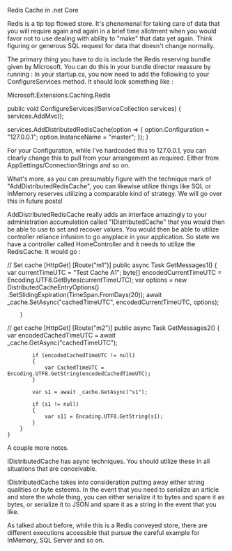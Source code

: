 Redis Cache in .net Core

Redis is a tip top flowed store. It's phenomenal for taking care of data that you will 
require again and again in a brief time allotment when you would favor not to use dealing with ability
 to "make" that data yet again. Think figuring or generous SQL request for data that doesn't change normally.

The primary thing you have to do is include the Redis reserving bundle given by Microsoft. 
You can do this in your bundle director reassure by running :
In your startup.cs, you now need to add the following to your ConfigureServices method.
 It should look something like :

 Microsoft.Extensions.Caching.Redis

public void ConfigureServices(IServiceCollection services)
{
 services.AddMvc();
 
 services.AddDistributedRedisCache(option =>
 {
 option.Configuration = "127.0.0.1";
 option.InstanceName = "master";
 });
}

For your Configuration, while I've hardcoded this to 127.0.0.1, you can clearly change this to pull from your arrangement as required.
 Either from AppSettings/ConnectionStrings and so on. 

What's more, as you can presumably figure with the technique mark of "AddDistributedRedisCache", 
you can likewise utilize things like SQL or InMemory reserves utilizing a comparable kind of strategy. We will go over this in future posts! 

AddDistributedRedisCache really adds an interface amazingly to your administration accumulation called
 "IDistributedCache" that you would then be able to use to set and recover values. 
You would then be able to utilize controller reliance infusion to go anyplace in your application.
 So state we have a controller called HomeController and it needs to utilize the RedisCache. It would go :

// Set cache 
 [HttpGet]
        [Route("m1")]
        public async Task GetMessages1()
        {
            var currentTimeUTC = "Test Cache A1";
            byte[] encodedCurrentTimeUTC = Encoding.UTF8.GetBytes(currentTimeUTC);
            var options = new DistributedCacheEntryOptions()
                .SetSlidingExpiration(TimeSpan.FromDays(20));
            await _cache.SetAsync("cachedTimeUTC", encodedCurrentTimeUTC, options);

        }

// get cache
        [HttpGet]
        [Route("m2")]
        public async Task GetMessages2()
        {
            var encodedCachedTimeUTC = await _cache.GetAsync("cachedTimeUTC");

            if (encodedCachedTimeUTC != null)
            {
                var CachedTimeUTC = Encoding.UTF8.GetString(encodedCachedTimeUTC);
            }

            var s1 = await _cache.GetAsync("s1");

            if (s1 != null)
            {
                var s11 = Encoding.UTF8.GetString(s1);
            }
        }
    }


A couple more notes. 

IDistributedCache has async techniques. You should utilize these in all situations that are conceivable. 

IDistributedCache takes into consideration putting away either string qualities or byte esteems.
 In the event that you need to serialize an article and store the whole thing, you can either 
serialize it to bytes and spare it as bytes, or serialize it to JSON and spare it as a string in the event that you like. 

As talked about before, while this is a Redis conveyed store,
 there are different executions accessible that pursue the careful example for InMemory, SQL Server and so on.
